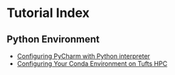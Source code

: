 # Tutorial Index

## Python Environment

- [Configuring PyCharm with Python interpreter](https://github.com/gtatiya/Tutorials/blob/master/Python/ConfiguringPyCharmWithPythonInterpreter.md)
- [Configuring Your Conda Environment on Tufts HPC](https://github.com/gtatiya/Tutorials/blob/master/Python/ConfiguringYourCondaEnvironmentOnTuftsHPC.md)
